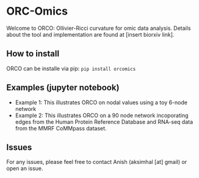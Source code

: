 # ORC-Omics 

Welcome to ORCO: Ollivier-Ricci curvature for omic data analysis. Details about the tool and implementation are found at [insert biorxiv link]. 

## How to install 
ORCO can be installe via pip: ```pip install orcomics``` 

## Examples (jupyter notebook)
* Example 1: This illustrates ORCO on nodal values using a toy 6-node network 
* Example 2: This illustrates ORCO on a 90 node network incoporating edges from the Human Protein Reference Database and RNA-seq data from the MMRF CoMMpass dataset.

## Issues 
For any issues, please feel free to contact Anish (aksimhal [at] gmail) or open an issue. 